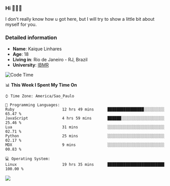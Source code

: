 ### Hi 🙋🏽‍♂️

I don't really know how u got here, but I will try to show a little bit about myself for you.

### Detailed information

* **Name**: Kaique Linhares
* **Age**: 18
* **Living in**: Rio  de Janeiro - RJ, Brazil
* **University**: [IBMR](https://www.ibmr.br/)

<!--START_SECTION:waka-->
![Code Time](http://img.shields.io/badge/Code%20Time-478%20hrs%2045%20mins-blue)

📊 **This Week I Spent My Time On** 

```text
⌚︎ Time Zone: America/Sao_Paulo

💬 Programming Languages: 
Ruby                     12 hrs 49 mins      ████████████████░░░░░░░░░   65.47 % 
JavaScript               4 hrs 59 mins       ██████░░░░░░░░░░░░░░░░░░░   25.46 % 
Lua                      31 mins             ░░░░░░░░░░░░░░░░░░░░░░░░░   02.71 % 
Python                   25 mins             ░░░░░░░░░░░░░░░░░░░░░░░░░   02.17 % 
MDX                      9 mins              ░░░░░░░░░░░░░░░░░░░░░░░░░   00.83 % 

💻 Operating System: 
Linux                    19 hrs 35 mins      █████████████████████████   100.00 % 

```


<!--END_SECTION:waka-->

<a href="https://www.linkedin.com/in/kaique-linhares-25a840208/"  target="_blank"><img src="https://img.shields.io/badge/-LinkedIn-%230077B5?style=for-the-badge&logo=linkedin&logoColor=white" target="_blank"></a>
